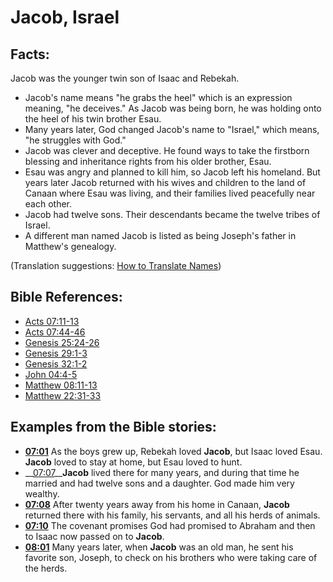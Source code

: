 # Jacob, Israel #

## Facts: ##

Jacob was the younger twin son of Isaac and Rebekah.

* Jacob's name means "he grabs the heel" which is an expression meaning, "he deceives." As Jacob was being born, he was holding onto the heel of his twin brother Esau.
* Many years later, God changed Jacob's name to "Israel," which means, "he struggles with God."
* Jacob was clever and deceptive. He found ways to take the firstborn blessing and inheritance rights from his older brother, Esau.
* Esau was angry and planned to kill him, so Jacob left his homeland. But years later Jacob returned with his wives and children to the land of Canaan where Esau was living, and their families lived peacefully near each other.
* Jacob had twelve sons. Their descendants became the twelve tribes of Israel.
* A different man named Jacob is listed as being Joseph's father in Matthew's genealogy.

(Translation suggestions: [How to Translate Names](en/ta-vol1/translate/man/translate-names))



## Bible References: ##

* [Acts 07:11-13](en/tn/act/help/07/11)
* [Acts 07:44-46](en/tn/act/help/07/44)
* [Genesis 25:24-26](en/tn/gen/help/25/24)
* [Genesis 29:1-3](en/tn/gen/help/29/01)
* [Genesis 32:1-2](en/tn/gen/help/32/01)
* [John 04:4-5](en/tn/jhn/help/04/04)
* [Matthew 08:11-13](en/tn/mat/help/08/11)
* [Matthew 22:31-33](en/tn/mat/help/22/31)

## Examples from the Bible stories: ##

* __[07:01](en/tn/obs/help/07/01)__ As the boys grew up, Rebekah loved __Jacob__, but Isaac loved Esau. __Jacob__  loved to stay at home, but Esau loved to hunt.
* __[07:07](en/tn/obs/help/07/07)____Jacob__  lived there for many years, and during that time he married and had twelve sons and a daughter. God made him very wealthy.
* __[07:08](en/tn/obs/help/07/08)__ After twenty years away from his home in Canaan, __Jacob__  returned there with his family, his servants, and all his herds of animals.
* __[07:10](en/tn/obs/help/07/10)__ The covenant promises God had promised to Abraham and then to Isaac now passed on to __Jacob__.
* __[08:01](en/tn/obs/help/08/01)__ Many years later, when __Jacob__  was an old man, he sent his favorite son, Joseph, to check on his brothers who were taking care of the herds.